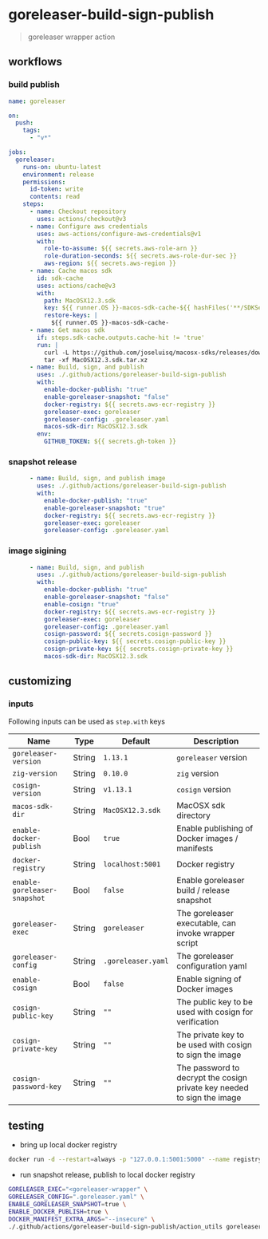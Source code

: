 # goreleaser-build-sign-publish
> goreleaser wrapper action

## workflows

### build publish

```yaml
name: goreleaser

on:
  push:
    tags:
      - "v*"

jobs:
  goreleaser:
    runs-on: ubuntu-latest
    environment: release
    permissions:
      id-token: write
      contents: read
    steps:
      - name: Checkout repository
        uses: actions/checkout@v3
      - name: Configure aws credentials
        uses: aws-actions/configure-aws-credentials@v1
        with:
          role-to-assume: ${{ secrets.aws-role-arn }}
          role-duration-seconds: ${{ secrets.aws-role-dur-sec }}
          aws-region: ${{ secrets.aws-region }}
      - name: Cache macos sdk
        id: sdk-cache
        uses: actions/cache@v3
        with:
          path: MacOSX12.3.sdk
          key: ${{ runner.OS }}-macos-sdk-cache-${{ hashFiles('**/SDKSettings.json') }}
          restore-keys: |
            ${{ runner.OS }}-macos-sdk-cache-
      - name: Get macos sdk
        if: steps.sdk-cache.outputs.cache-hit != 'true'
        run: |
          curl -L https://github.com/joseluisq/macosx-sdks/releases/download/12.3/MacOSX12.3.sdk.tar.xz > MacOSX12.3.sdk.tar.xz
          tar -xf MacOSX12.3.sdk.tar.xz
      - name: Build, sign, and publish
        uses: ./.github/actions/goreleaser-build-sign-publish
        with:
          enable-docker-publish: "true"
          enable-goreleaser-snapshot: "false"
          docker-registry: ${{ secrets.aws-ecr-registry }}
          goreleaser-exec: goreleaser
          goreleaser-config: .goreleaser.yaml
          macos-sdk-dir: MacOSX12.3.sdk
        env:
          GITHUB_TOKEN: ${{ secrets.gh-token }}
```

### snapshot release

```yaml
      - name: Build, sign, and publish image
        uses: ./.github/actions/goreleaser-build-sign-publish
        with:
          enable-docker-publish: "true"
          enable-goreleaser-snapshot: "true"
          docker-registry: ${{ secrets.aws-ecr-registry }}
          goreleaser-exec: goreleaser
          goreleaser-config: .goreleaser.yaml
```

### image sigining

```yaml
      - name: Build, sign, and publish
        uses: ./.github/actions/goreleaser-build-sign-publish
        with:
          enable-docker-publish: "true"
          enable-goreleaser-snapshot: "false"
          enable-cosign: "true"
          docker-registry: ${{ secrets.aws-ecr-registry }}
          goreleaser-exec: goreleaser
          goreleaser-config: .goreleaser.yaml
          cosign-password: ${{ secrets.cosign-password }}
          cosign-public-key: ${{ secrets.cosign-public-key }}
          cosign-private-key: ${{ secrets.cosign-private-key }}
          macos-sdk-dir: MacOSX12.3.sdk
```

## customizing

### inputs

Following inputs can be used as `step.with` keys

| Name                         | Type   | Default            | Description                                                             |
| ---------------------------- | ------ | ------------------ | ----------------------------------------------------------------------- |
| `goreleaser-version`         | String | `1.13.1`           | `goreleaser` version                                                    |
| `zig-version`                | String | `0.10.0`           | `zig` version                                                           |
| `cosign-version`             | String | `v1.13.1`          | `cosign` version                                                        |
| `macos-sdk-dir`              | String | `MacOSX12.3.sdk`   | MacOSX sdk directory                                                    |
| `enable-docker-publish`      | Bool   | `true`             | Enable publishing of Docker images / manifests                          |
| `docker-registry`            | String | `localhost:5001`   | Docker registry                                                         |
| `enable-goreleaser-snapshot` | Bool   | `false`            | Enable goreleaser build / release snapshot                              |
| `goreleaser-exec`            | String | `goreleaser`       | The goreleaser executable, can invoke wrapper script                    |
| `goreleaser-config`          | String | `.goreleaser.yaml` | The goreleaser configuration yaml                                       |
| `enable-cosign`              | Bool   | `false`            | Enable signing of Docker images                                         |
| `cosign-public-key`          | String | `""`               | The public key to be used with cosign for verification                  |
| `cosign-private-key`         | String | `""`               | The private key to be used with cosign to sign the image                |
| `cosign-password-key`        | String | `""`               | The password to decrypt the cosign private key needed to sign the image |

## testing

* bring up local docker registry
```sh
docker run -d --restart=always -p "127.0.0.1:5001:5000" --name registry registry:2
```
* run snapshot release, publish to local docker registry
```sh
GORELEASER_EXEC="<goreleaser-wrapper" \
GORELEASER_CONFIG=".goreleaser.yaml" \
ENABLE_GORELEASER_SNAPSHOT=true \
ENABLE_DOCKER_PUBLISH=true \
DOCKER_MANIFEST_EXTRA_ARGS="--insecure" \
./.github/actions/goreleaser-build-sign-publish/action_utils goreleaser_release
```
